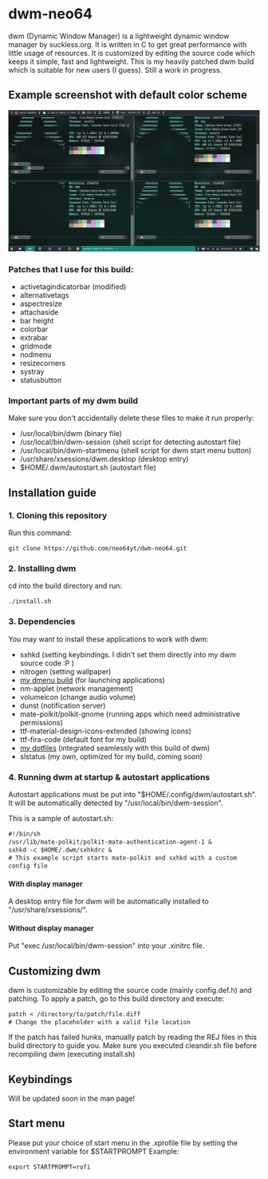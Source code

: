 # dwm-neo64
dwm (Dynamic Window Manager) is a lightweight dynamic window manager by suckless.org. It is written in C to get great performance with little usage of resources. It is customized by editing the source code which keeps it simple, fast and lightweight. This is my heavily patched dwm build which is suitable for new users (I guess). Still a work in progress.

## Example screenshot with default color scheme
![screenshot](screen.png)

### Patches that I use for this build:
* activetagindicatorbar (modified)
* alternativetags
* aspectresize
* attachaside
* bar height
* colorbar
* extrabar
* gridmode
* nodmenu
* resizecorners
* systray
* statusbutton
### Important parts of my dwm build 
Make sure you don't accidentally delete these files to make it run properly:

* /usr/local/bin/dwm (binary file)
* /usr/local/bin/dwm-session (shell script for detecting autostart file)
* /usr/local/bin/dwm-startmenu (shell script for dwm start menu button)
* /usr/share/xsessions/dwm.desktop (desktop entry)
* $HOME/.dwm/autostart.sh (autostart file)

## Installation guide

### 1. Cloning this repository
Run this command:
```
git clone https://github.com/neo64yt/dwm-neo64.git
```

### 2. Installing dwm
cd into the build directory and run:
```
./install.sh
```

### 3. Dependencies
You may want to install these applications to work with dwm:
* sxhkd (setting keybindings. I didn't set them directly into my dwm source code :P )
* nitrogen (setting wallpaper)
* [my dmenu build](https://github.com/neo64yt/dmenu-neo64/) (for launching applications)
* nm-applet (network management)
* volumeicon (change audio volume)
* dunst (notification server)
* mate-polkit/polkit-gnome (running apps which need administrative permissions)
* ttf-material-design-icons-extended (showing icons)
* ttf-fira-code (default font for my build)
* [my dotfiles](https://github.com/neo64yt/dotfiles/) (integrated seamlessly with this build of dwm)
* slstatus (my own, optimized for my build, coming soon)

### 4. Running dwm at startup & autostart applications
Autostart applications must be put into "$HOME/.config/dwm/autostart.sh". It will be automatically detected by "/usr/local/bin/dwm-session".

This is a sample of autostart.sh:
```
#!/bin/sh
/usr/lib/mate-polkit/polkit-mate-authentication-agent-1 &
sxhkd -c $HOME/.dwm/sxhkdrc &
# This example script starts mate-polkit and sxhkd with a custom config file
```

#### With display manager
A desktop entry file for dwm will be automatically installed to "/usr/share/xsessions/".

#### Without display manager
Put "exec /usr/local/bin/dwm-session" into your .xinitrc file.

## Customizing dwm
dwm is customizable by editing the source code (mainly config.def.h) and patching. To apply a patch, go to this build directory and execute:
```
patch < /directory/to/patch/file.diff
# Change the placeholder with a valid file location
```
If the patch has failed hunks, manually patch by reading the REJ files in this build directory to guide you.
Make sure you executed cleandir.sh file before recompiling dwm (executing install.sh)

## Keybindings
Will be updated soon in the man page!

## Start menu 
Please put your choice of start menu in the .xprofile file by setting the environment variable for $STARTPROMPT
Example:
```
export STARTPROMPT=rofi
```

